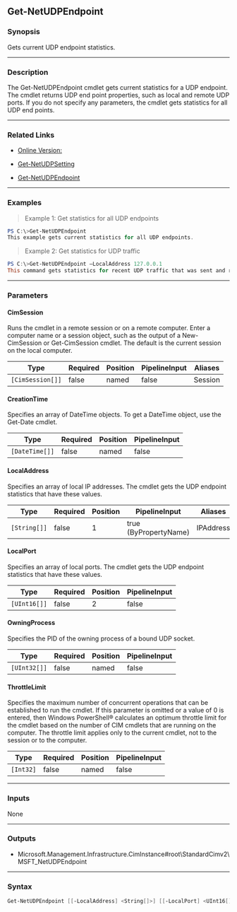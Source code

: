 Get-NetUDPEndpoint
------------------

### Synopsis
Gets current UDP endpoint statistics.

---

### Description

The Get-NetUDPEndpoint cmdlet gets current statistics for a UDP endpoint. The cmdlet returns UDP end point properties, such as local and remote UDP ports. If you do not specify any parameters, the cmdlet gets statistics for all UDP end points.

---

### Related Links
* [Online Version:](http://go.microsoft.com/fwlink/?LinkId=288392)

* [Get-NetUDPSetting](Get-NetUDPSetting)

* [Get-NetUDPEndpoint](Get-NetUDPEndpoint)

---

### Examples
> Example 1: Get statistics for all UDP endpoints

```PowerShell
PS C:\>Get-NetUDPEndpoint
This example gets current statistics for all UDP endpoints.
```
> Example 2: Get statistics for UDP traffic

```PowerShell
PS C:\>Get-NetUDPEndpoint –LocalAddress 127.0.0.1
This command gets statistics for recent UDP traffic that was sent and received on the IPv4 loopback address.
```

---

### Parameters
#### **CimSession**
Runs the cmdlet in a remote session or on a remote computer. Enter a computer name or a session object, such as the output of a New-CimSession or Get-CimSession cmdlet. The default is the current session on the local computer.

|Type            |Required|Position|PipelineInput|Aliases|
|----------------|--------|--------|-------------|-------|
|`[CimSession[]]`|false   |named   |false        |Session|

#### **CreationTime**
Specifies an array of DateTime objects. To get a DateTime object, use the Get-Date cmdlet.

|Type          |Required|Position|PipelineInput|
|--------------|--------|--------|-------------|
|`[DateTime[]]`|false   |named   |false        |

#### **LocalAddress**
Specifies an array of local IP addresses. The cmdlet gets the UDP endpoint statistics that have these values.

|Type        |Required|Position|PipelineInput        |Aliases  |
|------------|--------|--------|---------------------|---------|
|`[String[]]`|false   |1       |true (ByPropertyName)|IPAddress|

#### **LocalPort**
Specifies an array of local ports. The cmdlet gets the UDP endpoint statistics that have these values.

|Type        |Required|Position|PipelineInput|
|------------|--------|--------|-------------|
|`[UInt16[]]`|false   |2       |false        |

#### **OwningProcess**
Specifies the PID of the owning process of a bound UDP socket.

|Type        |Required|Position|PipelineInput|
|------------|--------|--------|-------------|
|`[UInt32[]]`|false   |named   |false        |

#### **ThrottleLimit**
Specifies the maximum number of concurrent operations that can be established to run the cmdlet. If this parameter is omitted or a value of 0 is entered, then Windows PowerShell® calculates an optimum throttle limit for the cmdlet based on the number of CIM cmdlets that are running on the computer. The throttle limit applies only to the current cmdlet, not to the session or to the computer.

|Type     |Required|Position|PipelineInput|
|---------|--------|--------|-------------|
|`[Int32]`|false   |named   |false        |

---

### Inputs
None

---

### Outputs
* Microsoft.Management.Infrastructure.CimInstance#root\StandardCimv2\MSFT_NetUDPEndpoint

---

### Syntax
```PowerShell
Get-NetUDPEndpoint [[-LocalAddress] <String[]>] [[-LocalPort] <UInt16[]>] [-CimSession <CimSession[]>] [-CreationTime <DateTime[]>] [-OwningProcess <UInt32[]>] [-ThrottleLimit <Int32>] [<CommonParameters>]
```
